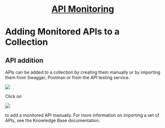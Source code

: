 <h1 style="text-align: center; text-decoration:underline; font-weight: bold;">API Monitoring</h1>

# Adding Monitored APIs to a Collection 
## API addition <!-- {docsify-ignore} -->
APIs can be added to a collection by creating them manually or by importing them from Swagger, Postman or from the API testing service. 

<img src="https://dmdug58z0ycm2.cloudfront.net/production/pub-site/images/_apiMonitoringImgs/Aspose.Words.752ed8cd-8f62-4f5e-a43d-3af5acb4dbd1.007.png"> 

Click on 

<img src="https://dmdug58z0ycm2.cloudfront.net/production/pub-site/images/_apiMonitoringImgs/Aspose.Words.752ed8cd-8f62-4f5e-a43d-3af5acb4dbd1.008.png"> 

to add a monitored API manually. For more information on importing a set of APIs, see the Knowledge Base documentation.